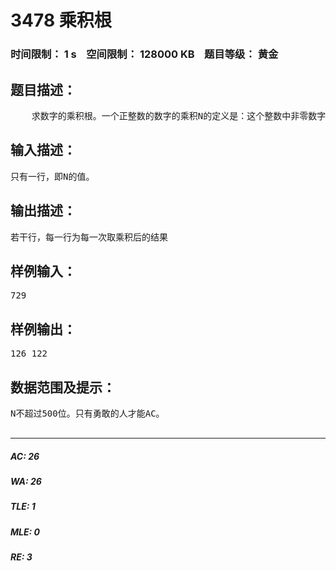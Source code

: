 # 3478 乘积根   
### 时间限制： 1 s&nbsp;&nbsp;&nbsp;&nbsp;空间限制： 128000 KB&nbsp;&nbsp;&nbsp;&nbsp;题目等级： 黄金  
## 题目描述：  

<pre>
    求数字的乘积根。一个正整数的数字的乘积N的定义是：这个整数中非零数字的乘积。例如，整数999的数字乘积为9×9×9，即729。729的数字乘积为7×2×9，即126。126的数字乘积为1×2×6，即12。12的数字乘积为1×2，即2。一个正整数的数字乘积根N是这样得到的：反复取该整数的数字乘积，直到得到一位数字为止。例如，在上面的例子中数字的乘积根是2。 ”编写一个程序，输入一个正整数（长度不超过500位数字），输出其乘积根。
</pre>
  
  
## 输入描述：  

<pre>
只有一行，即N的值。
</pre>
  
  
## 输出描述：  

<pre>
若干行，每一行为每一次取乘积后的结果
</pre>
  
  
## 样例输入：  

<pre>
729
</pre>
  
  
## 样例输出：  

<pre>
126 122
</pre>
  
  
## 数据范围及提示：  

<pre>
N不超过500位。只有勇敢的人才能AC。  

</pre>
  
  
***  

##### AC: 26  
##### WA: 26  
##### TLE: 1  
##### MLE: 0  
##### RE: 3  
